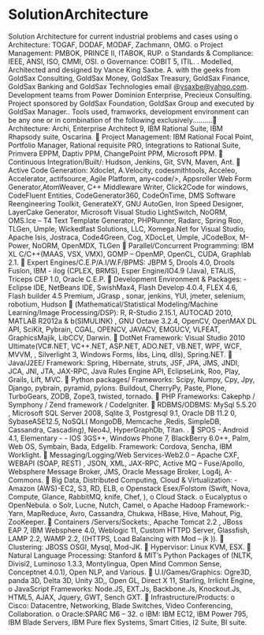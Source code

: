 SolutionArchitecture
====================

Solution Architecture for current industrial problems and cases using o Architecture: TOGAF, DODAF, MODAF, Zachmann, OMG. o Project Management: PMBOK, PRINCE II, ITABOK, RUP. o Standards &amp; Compliance: IEEE, ANSI, ISO, CMMI, OSI. o Governance: COBIT 5, ITIL. . Modelled, Architected and designed by Vance King Saxbe. A. with the geeks from GoldSax Consulting, GoldSax Money, GoldSax Treasury, GoldSax Finance, GoldSax Banking and GoldSax Technologies email @vsaxbe@yahoo.com. Development teams from Power Dominion Enterprise, Precieux Consulting. Project sponsored by GoldSax Foundation, GoldSax Group and executed by GoldSax Manager.. Tools used, framworks, development environment can be any one or in combination of the following exclusively.......... Architecture: Archi, Enterprise Architect 9, IBM Rational Suite, IBM Rhapsody suite, Oscarina.  Project Management: IBM Rational Focal Point, Portfolio Manager, Rational requisite PRO, Integrations to Rational Suite, Primvera EPPM, Daptiv PPM, ChangePoint PPM, Microsoft PPM.  Continuous Integration/Built/: Hudson, Jenkins, Git, SVN, Maven, Ant.  Active Code Generation: Xdoclet, A.Velocity, codesmithtools, Acceleo, Accelerator, actifsource, Agile Platform, any&lt;code/>, Appsroller Web Form Generator,AtomWeaver, C++ Middleware Writer, Click2Code for windows, CodeFluent Entities, CodeGenerator360, CodeOnTime, DMS Software Reengineering Toolkit, GenerateXY, GNU AutoGen, Iron Speed Designer, LayerCake Generator, Microsoft Visual Studio LightSwitch, NoORM, OMS.Ice – T4 Text Template Generator, PHPRunner, Radarc, Spring Roo, TLGen, Umple, Wickedfast Solutions, LLC, Xomega.Net for Visual Studio, Apache Isis, Jostraca, Code4Green, Cog, XDocLet, Umple, JCodeBox, M-Power, NoORM, OpenMDX, TLGen  Parallel/Concurrent Programming: IBM XL C/C++(MAAS, VSX, VMX), GOMP – OpenMP, OpenCL, CUDA, Graphlab 2.1.  Expert Engines/C.E.P/A.I/W.F/BPMS: JBPM 5, Drools 4.0, Drools Fusion, IBM - ilog (CPLEX, BRMS), Esper Engine/IO4.9 (Java), ETALIS, Triceps CEP 1.0, Oracle C.E.P.  Development Environment &amp; Packages: - Eclipse IDE, NetBeans IDE, SwishMax4, Flash Develop 4.0.4, FLEX 4.6, Flash builder 4.5 Premium, JGrasp , sonar, jenkins, YUI, jmeter, selenium, robotium, Hudson  (Mathematical/Statistical Modeling/Machine Learning/Image Processing/DSP): R, R-Studio 2.15.1, AUTOCAD 2010, MATLAB R2012a &amp; b(SIMULINK) , GNU Octave 3.2.4, OpenCV, OpenMAX DL API, SciKit, Pybrain, CGAL, OPENCV, JAVACV, EMGUCV, VLFEAT, GraphicsMajik, LibCCV, Darwin.  DotNet Framework: Visual Studio 2010 Ultimate(VC#.NET, VC++.NET, ASP.NET, ADO.NET, VB.NET, WPF, WCF, MVVM, , Silverlight 3, Windows Forms, libs, Linq, dlls), Spring.NET.  Java/J2EE/ Framework: Spring, Hibernate, struts, JSF, JPA, JMS, JNDI, JCA, JNI, JTA, JAX-RPC, Java Rules Engine API, EclipseLink, Roo, Play, Grails, Lift, MVC.  Python packages/ Frameworks: Scipy, Numpy, Cpy, Jpy, Django, pybrain, pyramid, pylons. Buildout, CherryPy, Paste, Plone, TurboGears, ZODB, Zope3, twisted, tornado.  PHP Frameworks: Cakephp / Symphony / Zend framework / CodeIgniter.  RDBMS/ODBMS: MySql 5.5.20 , Microsoft SQL Server 2008, Sqlite 3, Postgresql 9.1, Oracle DB 11.2 0, SybaseASE12.5, NoSQL( MongoDB, Memcache ,Redis, SimpleDB, Cassandra, Cascading), Neo4J, HyperGraphDb, Titan. .  SPOS - Android 4.1, Elementary - - IOS 3GS++, Windows Phone 7, BlackBerry 6.0++, Palm, Web OS, Symbain, Bada, Edgelib. Framework: Cordova, Sencha, IBM Worklight.  Messaging/Logging/Web Services-Web2.0 – Apache CXF, WEBAPI (SOAP, REST) , JSON, XML, JAX-RPC, Active MQ – Fuse/Apollo, Websphere Message Broker, JMS, Oracle Message Broker, Log4j, A-Commons.  Big Data, Distributed Computing, Cloud &amp; Virtualization: - Amazon (AWS)-EC2, S3, RD, ELB, o Openstack Esex/Folstom (Swift, Nova, Compute, Glance, RabbitMQ, knife, Chef, ), o Cloud Stack. o Eucalyptus o OpenNebula. o Solr, Lucne, Nutch, Camel, o Apache Hadoop Framework:- Yarn, MapReduce, Avro, Cassandra, Chukwa, HBase, Hive, Mahout, Pig, ZooKeeper.  Containers /Servers/Sockets:, Apache Tomcat 2.2 , JBoss EAP 7, IBM Websphere 4.0, Weblogic 11, Custom HTTPD Server, Glassfish, LAMP 2.2, WAMP 2.2, ((HTTPS, Load Balancing with Mod – jk )).  Clustering: JBOSS OSGI, Mysql, Mod-JK.  Hypervisor: Linux KVM, ESX.  Natural Language Processing: Stanford &amp; MIT’s Python Packages of (NLTK, Divisi2, Luminoso 1.3.3, Montylingua, Open Mind Common Sense, Conceptnet 4.0.1), Open NLP, and Various.  U.I/Games/Graphics: Ogre3D, panda 3D, Delta 3D, Unity 3D,, Open GL, Direct X 11, Starling, Irrlicht Engine, o JavaScript Frameworks: Node.JS, EXT.Js, Backbone.Js, Knockout.Js, HTML5, AJAX, Jquery, GWT, Sench GXT.  Infrastructure/Products: o Cisco: Datacentre, Networking, Blade Switches, Video Conferencing, Collaboration. o Oracle:SPARC M6 – 32. o IBM: IBM EC12, IBM Power 795, IBM Blade Servers, IBM Pure flex Systems, Smart Cities, I2 Suite, BI suite.
